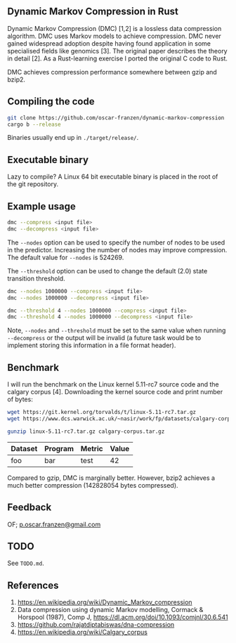 ## Dynamic Markov Compression in Rust
Dynamic Markov Compression (DMC) [1,2] is a lossless data compression
algorithm. DMC uses Markov models to achieve compression. DMC never
gained widespread adoption despite having found application in some
specialised fields like genomics [3]. The original paper describes the
theory in detail [2]. As a Rust-learning exercise I ported the
original C code to Rust.

DMC achieves compression performance somewhere between gzip and bzip2.

## Compiling the code
```bash
git clone https://github.com/oscar-franzen/dynamic-markov-compression
cargo b --release
```
Binaries usually end up in `./target/release/`.

## Executable binary
Lazy to compile? A Linux 64 bit executable binary is placed in the
root of the git repository.

## Example usage
```bash
dmc --compress <input file>
dmc --decompress <input file>
```

The `--nodes` option can be used to specify the number of nodes to be
used in the predictor. Increasing the number of nodes may improve
compression. The default value for `--nodes` is 524269.

The `--threshold` option can be used to change the default (2.0) state
transition threshold.

```bash
dmc --nodes 1000000 --compress <input file>
dmc --nodes 1000000 --decompress <input file>

dmc --threshold 4 --nodes 1000000 --compress <input file>
dmc --threshold 4 --nodes 1000000 --decompress <input file>
```

Note, `--nodes` and `--threshold` must be set to the same value when
running `--decompress` or the output will be invalid (a future task
would be to implement storing this information in a file format
header).

## Benchmark
I will run the benchmark on the Linux kernel 5.11-rc7 source code and
the calgary corpus [4]. Downloading the kernel source code and print
number of bytes:

```bash
wget https://git.kernel.org/torvalds/t/linux-5.11-rc7.tar.gz
wget https://www.dcs.warwick.ac.uk/~nasir/work/fp/datasets/calgary-corpus.tar.gz

gunzip linux-5.11-rc7.tar.gz calgary-corpus.tar.gz
```

Dataset|Program|Metric|Value
------ | ------ | ----- | -----
foo | bar | test | 42


Compared to gzip, DMC is marginally better. However, bzip2 achieves a
much better compression (142828054 bytes compressed).

## Feedback
OF; <p.oscar.franzen@gmail.com>

## TODO
See `TODO.md`.

## References
1. https://en.wikipedia.org/wiki/Dynamic_Markov_compression
2. Data compression using dynamic Markov modelling, Cormack &
   Horspool (1987), Comp J, https://dl.acm.org/doi/10.1093/comjnl/30.6.541
3. https://github.com/rajatdiptabiswas/dna-compression
4. https://en.wikipedia.org/wiki/Calgary_corpus

